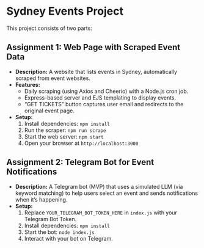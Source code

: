 # Sydney Events Project

This project consists of two parts:

## Assignment 1: Web Page with Scraped Event Data
- **Description:** A website that lists events in Sydney, automatically scraped from event websites.
- **Features:**
  - Daily scraping (using Axios and Cheerio) with a Node.js cron job.
  - Express-based server and EJS templating to display events.
  - “GET TICKETS” button captures user email and redirects to the original event page.
- **Setup:**
  1. Install dependencies: `npm install`
  2. Run the scraper: `npm run scrape`
  3. Start the web server: `npm start`
  4. Open your browser at `http://localhost:3000`

## Assignment 2: Telegram Bot for Event Notifications
- **Description:** A Telegram bot (MVP) that uses a simulated LLM (via keyword matching) to help users select an event and sends notifications when it’s happening.
- **Setup:**
  1. Replace `YOUR_TELEGRAM_BOT_TOKEN_HERE` in `index.js` with your Telegram Bot Token.
  2. Install dependencies: `npm install`
  3. Start the bot: `node index.js`
  4. Interact with your bot on Telegram.
